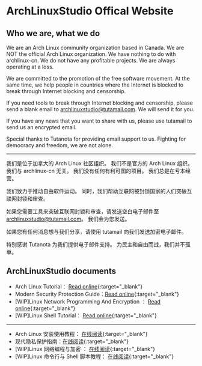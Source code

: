 # ArchLinuxStudio Offical Website

## Who we are, what we do

We are an Arch Linux community organization based in Canada. We are NOT the official Arch Linux organization. We have nothing to do with archlinux-cn. We do not have any profitable projects. We are always operating at a loss.

We are committed to the promotion of the free software movement. At the same time, we help people in countries where the Internet is blocked to break through Internet blocking and censorship.

If you need tools to break through Internet blocking and censorship, please send a blank email to archlinuxstudio@tutamail.com. We will send it for you.

If you have any news that you want to share with us, please use tutamail to send us an encrypted email.

Special thanks to Tutanota for providing email support to us. Fighting for democracy and freedom, we are not alone.

---

我们是位于加拿大的 Arch Linux 社区组织。 我们不是官方的 Arch Linux 组织。 我们与 archlinux-cn 无关。 我们没有任何有利可图的项目。 我们总是在亏本经营。

我们致力于推动自由软件运动。 同时，我们帮助互联网被封锁国家的人们突破互联网封锁和审查。

如果您需要工具来突破互联网封锁和审查，请发送空白电子邮件至 archlinuxstudio@tutamail.com。 我们会为您发送。

如果您有任何消息想与我们分享，请使用 tutamail 向我们发送加密电子邮件。

特别感谢 Tutanota 为我们提供电子邮件支持。 为民主和自由而战，我们并不孤单。

## ArchLinuxStudio documents

- Arch Linux Tutorial： [Read online](https://archlinuxstudio.github.io/ArchLinuxTutorial/#/){:target="\_blank"}
- Modern Security Protection Guide：[Read online](https://archlinuxstudio.github.io/ModernSecurityProtectionGuide){:target="\_blank"}
- [WIP]Linux Network Programming And Encryption ： [Read online](https://archlinuxstudio.github.io/LinuxNetworkProgrammingAndEncryption/#/){:target="\_blank"}
- [WIP]Linux Shell Tutorial： [Read online](https://archlinuxstudio.github.io/ShellTutorial/#/){:target="\_blank"}

---

- Arch Linux 安装使用教程： [在线阅读](https://archlinuxstudio.github.io/ArchLinuxTutorial/#/){:target="\_blank"}
- 现代隐私保护指南：[在线阅读](https://archlinuxstudio.github.io/ModernSecurityProtectionGuide){:target="\_blank"}
- [WIP]Linux 网络编程与加密 ： [在线阅读](https://archlinuxstudio.github.io/LinuxNetworkProgrammingAndEncryption/#/){:target="\_blank"}
- [WIP]Linux 命令行与 Shell 脚本教程： [在线阅读](https://archlinuxstudio.github.io/ShellTutorial/#/){:target="\_blank"}

